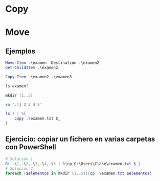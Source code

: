 # Copy
# Move

## Ejemplos
```PowerShell
Move-Item .\examen -Destination .\examen2
Get-ChildItem .\examen2

Copy-Item .\examen2 .\examen3

ls examen?

mkdir (1..5)

rm '.\1 2 3 4 5'

ls ? | %{
    copy .\examen.txt $_
}
```

## Ejercicio: copiar un fichero en varias carpetas con PowerShell
```PowerShell
# Solución 1
Gi .\1,.\2,.\3,.\4,.\5 | %{cp C:\Users\Clase\examen.txt $_}
# Solución 2
foreach ($elementos in mkdir (1..5)){cp .\examen.txt $elementos}
```

